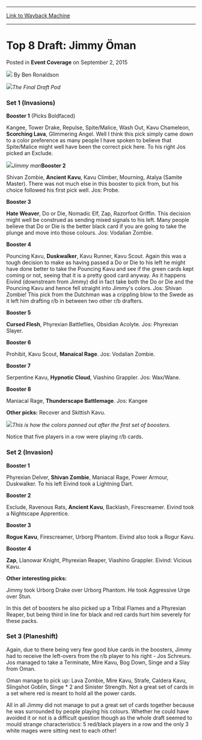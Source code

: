 
---
[Link to Wayback Machine](https://web.archive.org/web/20220120191436/https://magic.wizards.com/en/articles/archive/event-coverage/top-8-draft-jimmy-%C3%B6man-2015-09-02)

[_metadata_:author]:- "Ben Ronaldson"
[_metadata_:description]:- "The Final Draft Pod Set 1 (Invasions) Booster 1 (Picks Boldfaced) Kangee, Tower Drake, Repulse, Spite/Malice, Wash Out, Kavu Chameleon, Scorching Lava, Glimmering Angel. Well I think this pick simply came down to a color preference as many people I have spoken to believe that Spite/Malice might well have been the correct pick here. To his right Jos picked an Exclude. Jimmy"
[_metadata_:generator]:- "Drupal 7 (http://drupal.org)"
[_metadata_:node]:- "592481"
[_metadata_:publish_date]:- "2015-09-02"
[_metadata_:source]:- "div-main-content"
[_metadata_:title]:- "Top 8 Draft: Jimmy Öman"
[_metadata_:wayback_capture_timestamp]:- "2022-01-20 19:14:36"
[_metadata_:wayback_raw_url]:- "https://web.archive.org/web/20220120191436id_/https://magic.wizards.com/en/articles/archive/event-coverage/top-8-draft-jimmy-%C3%B6man-2015-09-02"
[_metadata_:wayback_url]:- "https://magic.wizards.com/en/articles/archive/event-coverage/top-8-draft-jimmy-%C3%B6man-2015-09-02"
---


Top 8 Draft: Jimmy Öman
=======================



 Posted in **Event Coverage**
 on September 2, 2015 






![](https://media.magic.wizards.com/styles/auth_small/public/generic-avatar-150_157.png)
By Ben Ronaldson











![](https://media.magic.wizards.com/image_legacy_migration/sideboard/images/GPGOT01/t8drafta.jpg)*The Final Draft Pod*


### Set 1 (Invasions)


**Booster 1** (Picks Boldfaced)


Kangee, Tower Drake, Repulse, Spite/Malice, Wash Out, Kavu Chameleon, **Scorching Lava**, Glimmering Angel. Well I think this pick simply came down to a color preference as many people I have spoken to believe that Spite/Malice might well have been the correct pick here. To his right Jos picked an Exclude.


![](https://media.magic.wizards.com/image_legacy_migration/sideboard/images/GPGOT01/877.jpg)*Jimmy man***Booster 2**


Shivan Zombie, **Ancient Kavu**, Kavu Climber, Mourning, Atalya (Samite Master). There was not much else in this booster to pick from, but his choice followed his first pick well. Jos: Probe.


**Booster 3**


**Hate Weaver**, Do or Die, Nomadic Elf, Zap, Razorfoot Griffin. This decision might well be construed as sending mixed signals to his left. Many people believe that Do or Die is the better black card if you are going to take the plunge and move into those colours. Jos: Vodalian Zombie.


**Booster 4**


Pouncing Kavu, **Duskwalker**, Kavu Runner, Kavu Scout. Again this was a tough decision to make as having passed a Do or Die to his left he might have done better to take the Pouncing Kavu and see if the green cards kept coming or not, seeing that it is a pretty good card anyway. As it happens Eivind (downstream from Jimmy) did in fact take both the Do or Die and the Pouncing Kavu and hence fell straight into Jimmy's colors. Jos: Shivan Zombie! This pick from the Dutchman was a crippling blow to the Swede as it left him drafting r/b in between two other r/b drafters.


**Booster 5**


**Cursed Flesh**, Phyrexian Battleflies, Obsidian Acolyte. Jos: Phyrexian Slayer.


**Booster 6**


Prohibit, Kavu Scout, **Manaical Rage**. Jos: Vodalian Zombie.


**Booster 7**


Serpentine Kavu, **Hypnotic Cloud**, Viashino Grappler. Jos: Wax/Wane.


**Booster 8**


Maniacal Rage, **Thunderscape Battlemage**. Jos: Kangee


**Other picks:** Recover and Skittish Kavu.


![](https://media.magic.wizards.com/image_legacy_migration/sideboard/images/GPGOT01/t8draft.jpg)*This is how the colors panned out after the first set of boosters.*


Notice that five players in a row were playing r/b cards.


### Set 2 (Invasion)


**Booster 1**


Phyrexian Delver, **Shivan Zombie**, Maniacal Rage, Power Armour, Duskwalker. To his left Eivind took a Lightning Dart.


**Booster 2**


Exclude, Ravenous Rats, **Ancient Kavu**, Backlash, Firescreamer. Eivind took a Nightscape Apprentice.


**Booster 3**


**Rogue Kavu**, Firescreamer, Urborg Phantom. Eivind also took a Rogur Kavu.


**Booster 4**


**Zap**, Llanowar Knight, Phyrexian Reaper, Viashino Grappler. Eivind: Vicious Kavu.


**Other interesting picks:**  

Jimmy took Urborg Drake over Urborg Phantom. He took Aggressive Urge over Stun.  

In this det of boosters he also picked up a Tribal Flames and a Phyrexian Reaper, but being third in line for black and red cards hurt him severely for these packs.


### Set 3 (Planeshift)


Again, due to there being very few good blue cards in the boosters, Jimmy had to receive the left-overs from the r/b player to his right - Jos Schreurs. Jos managed to take a Terminate, Mire Kavu, Bog Down, Singe and a Slay from Oman.


Oman manage to pick up: Lava Zombie, Mire Kavu, Strafe, Caldera Kavu, Slingshot Goblin, Singe \* 2 and Sinister Strength. Not a great set of cards in a set where red is meant to hold all the power cards.


All in all Jimmy did not manage to put a great set of cards together because he was surrounded by people playing his colours. Whether he could have avoided it or not is a difficult question though as the whole draft seemed to mould strange characteristics: 5 red/black players in a row and the only 3 white mages were sitting next to each other!







